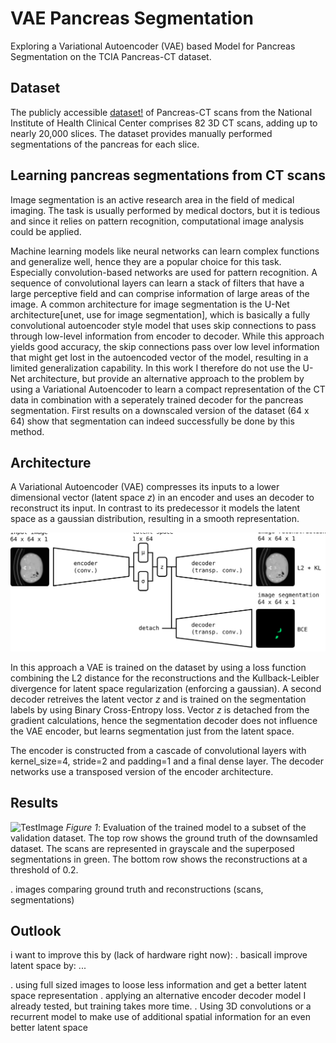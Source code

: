 # VAE Pancreas Segmentation
Exploring a Variational Autoencoder (VAE) based Model for Pancreas Segmentation on the TCIA Pancreas-CT dataset.

## Dataset
The publicly accessible [dataset!](https://wiki.cancerimagingarchive.net/display/Public/Pancreas-CT#4d464781e8d04a3e935bc3007d9aed84s) of Pancreas-CT scans from the National Institute of Health Clinical Center comprises 82 3D CT scans, adding up to nearly 20,000 slices.
The dataset provides manually performed segmentations of the pancreas for each slice.

## Learning pancreas segmentations from CT scans
Image segmentation is an active research area in the field of medical imaging. The task is usually performed by medical doctors, but it is tedious and since it relies on pattern recognition, computational image analysis could be applied.

Machine learning models like neural networks can learn complex functions and generalize well, hence they are a popular choice for this task. Especially convolution-based networks are used for pattern recognition. A sequence of convolutional layers can learn a stack of filters that have a large perceptive field and can comprise information of large areas of the image.
A common architecture for image segmentation is the U-Net architecture[unet, use for image segmentation], which is basically a fully convolutional autoencoder style model that uses skip connections to pass through low-level information from encoder to decoder. While this approach yields good accuracy, the skip connections pass over low level information that might get lost in the autoencoded vector of the model, resulting in a limited generalization capability.
In this work I therefore do not use the U-Net architecture, but provide an alternative approach to the problem by using a Variational Autoencoder to learn a compact representation of the CT data in combination with a seperately trained decoder for the pancreas segmentation. First results on a downscaled version of the dataset (64 x 64) show that segmentation can indeed successfully be done by this method.

## Architecture
A Variational Autoencoder (VAE) compresses its inputs to a lower dimensional vector (latent space *z*) in an encoder and uses an decoder to reconstruct its input. In contrast to its predecessor it models the latent space as a gaussian distribution, resulting in a smooth representation.

![Image of VAE approach for segmentation](_presentation/architecture.svg.png)

In this approach a VAE is trained on the dataset by using a loss function combining the L2 distance for the reconstructions and the Kullback-Leibler divergence for latent space regularization (enforcing a gaussian).
A second decoder retreives the latent vector *z* and is trained on the segmentation labels by using Binary Cross-Entropy loss. Vector *z* is detached from the gradient calculations, hence the segmentation decoder does not influence the VAE encoder, but learns segmentation just from the latent space.

The encoder is constructed from a cascade of convolutional layers with kernel_size=4, stride=2 and padding=1 and a final dense layer. The decoder networks use a transposed version of the encoder architecture.

## Results

![TestImage](.presentation/res_64_sample_0_in)
*Figure 1*: Evaluation of the trained model to a subset of the validation dataset. The top row shows the ground truth of the downsamled dataset. The scans are represented in grayscale and the superposed segmentations in green. The bottom row shows the reconstructions at a threshold of 0.2.

. images comparing ground truth and reconstructions (scans, segmentations)

## Outlook
i want to improve this by (lack of hardware right now):
. basicall improve latent space by: ...

. using full sized images to loose less information and get a better latent space representation
. applying an alternative encoder decoder model I already tested, but training takes more time.
. Using 3D convolutions or a recurrent model to make use of additional spatial information for an even better latent space
